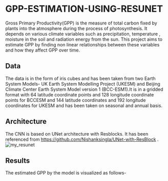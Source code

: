 # GPP-ESTIMATION-USING-RESUNET
Gross Primary Productivity(GPP) is the measure of total carbon fixed by plants into the atmosphere during the process of photosynthesis. It depends on various climate variables such as precipitation, temperature , moisture in the soil and radiation energy from the sun. This project aims to estimate GPP by finding non linear relationships between these variables and how they affect GPP over time.


## Data
The data is in the form of iris cubes and has been taken from two Earth System Models- UK Earth System Modelling Project (UKESM) and Beijing Climate Center Earth System Model version 1 (BCC-ESM1).It is in a gridded format with 64 latitude coordinate points and 128 longitude coordinate points for BCCESM and 144 latitude coordinates and 192 longitude
coordinates for UKESM and has been taken on seasonal and annual basis.

## Architecture
The CNN is based on UNet architecture with Resblocks. 
It has been referenced from https://github.com/Nishanksingla/UNet-with-ResBlock .
![my_resunet](https://user-images.githubusercontent.com/73664577/142017799-193c0a8a-711e-4d43-a590-8d9b52f2e935.png)

## Results
The estimated GPP by the model is visualized as follows-

